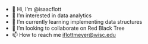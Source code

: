 - 👋 Hi, I’m @isaacflott
- 👀 I’m interested in data analytics
- 🌱 I’m currently learning implementing data structures
- 💞️ I’m looking to collaborate on Red Black Tree
- 📫 How to reach me iflottmeyer@wisc.edu

<!---
isaacflott/isaacflott is a ✨ special ✨ repository because its `README.md` (this file) appears on your GitHub profile.
You can click the Preview link to take a look at your changes.
--->
